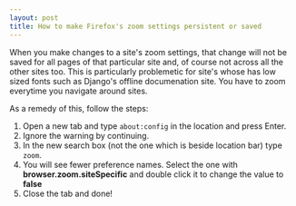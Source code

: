 ```yaml
---
layout: post
title: How to make Firefox's zoom settings persistent or saved
---
```


When you make changes to a site's zoom settings, that change will not be saved for all pages of that particular site and, of course not across all the other sites too. This is particularly problemetic for site's whose has low sized fonts such as Django's offline documenation site. You have to zoom everytime  you navigate around sites.

As a remedy of this, follow the steps:

1. Open a new tab and type `about:config` in the location and press Enter.
2. Ignore the warning by continuing. 
3. In the new search box (not the one which is beside location bar) type `zoom`.
4. You will see fewer preference names. Select the one with **browser.zoom.siteSpecific** and double click it to change the value to **false**
5. Close the tab and done!

